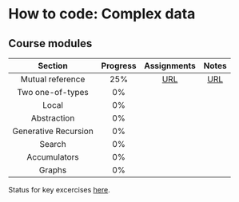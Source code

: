# How to code: Complex data

## Course modules

| Section | Progress |  Assignments |  Notes | 
| :---: | :---: | :---: | :---: |
| Mutual reference | 25% | [URL](./assignments/7-mutual-reference/) | [URL](./notes/7-mutual-reference/) |
| Two one-of-types | 0% |  |  |
| Local | 0% |  |  |
| Abstraction | 0% |  |  |
| Generative Recursion | 0% |  |  |
| Search | 0% |  |  |
| Accumulators | 0% |  |  |
| Graphs | 0% |  |  |


Status for key excercises [here](https://docs.google.com/spreadsheets/d/1giAhaE2HwB3n1zEh1t_v29IuXsCttrgz8531bOZOPf4/edit#gid=0).
